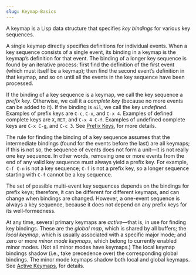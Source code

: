 ```yaml
---
slug: Keymap-Basics
---
```


A keymap is a Lisp data structure that specifies *key bindings* for various key sequences.

A single keymap directly specifies definitions for individual events. When a key sequence consists of a single event, its binding in a keymap is the keymap’s definition for that event. The binding of a longer key sequence is found by an iterative process: first find the definition of the first event (which must itself be a keymap); then find the second event’s definition in that keymap, and so on until all the events in the key sequence have been processed.

If the binding of a key sequence is a keymap, we call the key sequence a *prefix key*. Otherwise, we call it a *complete key* (because no more events can be added to it). If the binding is `nil`, we call the key *undefined*. Examples of prefix keys are `C-c`, `C-x`, and `C-x 4`. Examples of defined complete keys are `X`, `RET`, and `C-x 4 C-f`. Examples of undefined complete keys are `C-x C-g`, and `C-c 3`. See [Prefix Keys](Prefix-Keys), for more details.

The rule for finding the binding of a key sequence assumes that the intermediate bindings (found for the events before the last) are all keymaps; if this is not so, the sequence of events does not form a unit—it is not really one key sequence. In other words, removing one or more events from the end of any valid key sequence must always yield a prefix key. For example, `C-f C-n` is not a key sequence; `C-f` is not a prefix key, so a longer sequence starting with `C-f` cannot be a key sequence.

The set of possible multi-event key sequences depends on the bindings for prefix keys; therefore, it can be different for different keymaps, and can change when bindings are changed. However, a one-event sequence is always a key sequence, because it does not depend on any prefix keys for its well-formedness.

At any time, several primary keymaps are *active*—that is, in use for finding key bindings. These are the *global map*, which is shared by all buffers; the *local keymap*, which is usually associated with a specific major mode; and zero or more *minor mode keymaps*, which belong to currently enabled minor modes. (Not all minor modes have keymaps.) The local keymap bindings shadow (i.e., take precedence over) the corresponding global bindings. The minor mode keymaps shadow both local and global keymaps. See [Active Keymaps](Active-Keymaps), for details.
